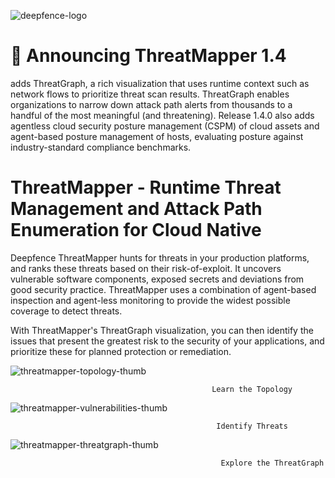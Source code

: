 ![deepfence-logo](https://user-images.githubusercontent.com/103250705/219159739-728f5831-8574-44ba-8fde-9f586f603ca2.png)

# 🎉 Announcing ThreatMapper 1.4
 adds ThreatGraph, a rich visualization that uses runtime context such as network flows to prioritize threat scan results.  ThreatGraph enables organizations to narrow down attack path alerts from thousands to a handful of the most meaningful (and threatening). Release 1.4.0 also adds agentless cloud security posture management (CSPM) of cloud assets and agent-based posture management of hosts, evaluating posture against industry-standard compliance benchmarks.
 
# ThreatMapper - Runtime Threat Management and Attack Path Enumeration for Cloud Native
Deepfence ThreatMapper hunts for threats in your production platforms, and ranks these threats based on their risk-of-exploit. It uncovers vulnerable software components, exposed secrets and deviations from good security practice. ThreatMapper uses a combination of agent-based inspection and agent-less monitoring to provide the widest possible coverage to detect threats.

With ThreatMapper's ThreatGraph visualization, you can then identify the issues that present the greatest risk to the security of your applications, and prioritize these for planned protection or remediation.

![threatmapper-topology-thumb](https://user-images.githubusercontent.com/103250705/219166809-8e927633-3255-4ade-a05c-85206ac801a3.jpg)
                                                 
                                                 Learn the Topology	
                                                 
![threatmapper-vulnerabilities-thumb](https://user-images.githubusercontent.com/103250705/219167228-016423a8-f4ca-4752-9664-959cffc83fad.jpg)

                                                  Identify Threats	
                                                  
![threatmapper-threatgraph-thumb](https://user-images.githubusercontent.com/103250705/219168366-fcbcb7fe-03ff-46dc-abcc-993581ed8002.jpg)

                                                   Explore the ThreatGraph

